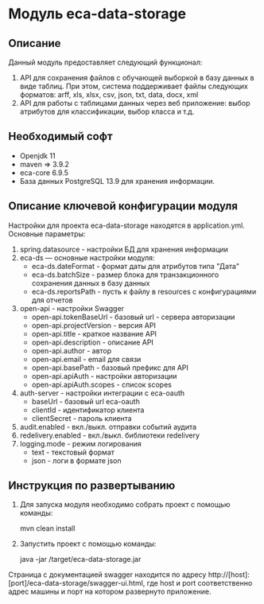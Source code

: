 Модуль eca-data-storage
========================================

Описание
----------------------------------------
   Данный модуль предоставляет следующий функционал:

1. API для сохранения файлов с обучающей выборкой в базу данных в виде таблиц.
При этом, система поддерживает файлы следующих форматов: arff, xls, xlsx, csv, json, txt, data, docx, xml
2. API для работы с таблицами данных через веб приложение: выбор атрибутов для классификации, выбор класса и т.д.

Необходимый софт
----------------------------------------
* Openjdk 11
* maven => 3.9.2
* eca-core 6.9.5
* База данных PostgreSQL 13.9 для хранения информации.

Описание ключевой конфигурации модуля
----------------------------------------
Настройки для проекта eca-data-storage находятся в application.yml. Основные параметры:
1) spring.datasource - настройки БД для хранения информации
2) eca-ds — основные настройки модуля:
   * eca-ds.dateFormat - формат даты для атрибутов типа "Дата"
   * eca-ds.batchSize - размер блока для транзакционного сохранения данных в базу данных
   * eca-ds.reportsPath - пусть к файлу в resources с конфигурациями для отчетов
3) open-api - настройки Swagger
   * open-api.tokenBaseUrl - базовый url - сервера авторизации
   * open-api.projectVersion - версия API
   * open-api.title - краткое название API
   * open-api.description - описание API
   * open-api.author - автор
   * open-api.email - email для связи
   * open-api.basePath - базовый префикс для API
   * open-api.apiAuth - настройки авторизации
   * open-api.apiAuth.scopes - список scopes
4) auth-server - настройки интеграции с eca-oauth
   * baseUrl - базовый url eca-oauth
   * clientId - идентификатор клиента
   * clientSecret - пароль клиента
5) audit.enabled - вкл./выкл. отправки событий аудита
6) redelivery.enabled - вкл./выкл. библиотеки redelivery
7) logging.mode - режим логирования
   * text - текстовый формат
   * json - логи в формате json
    
Инструкция по развертыванию
----------------------------------------

1. Для запуска модуля необходимо собрать проект с помощью команды:
    
   mvn clean install
    
2. Запустить проект с помощью команды:

    java -jar /target/eca-data-storage.jar

Страница с документацией swagger находится по адресу http://[host]:[port]/eca-data-storage/swagger-ui.html, где host и port
соответственно адрес машины и порт на котором развернуто приложение.
